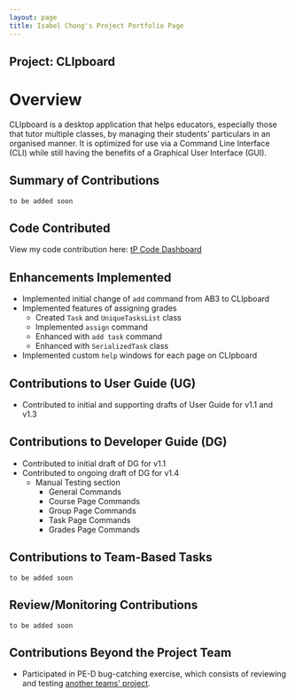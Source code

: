```yaml
---
layout: page
title: Isabel Chong's Project Portfolio Page
---
```

## Project: CLIpboard

# Overview
CLIpboard is a desktop application that helps educators, especially those that tutor multiple classes, by managing their students’ particulars in an organised manner.
It is optimized for use via a Command Line Interface (CLI) while still having the benefits of a Graphical User Interface (GUI).

## Summary of Contributions
`to be added soon`

## Code Contributed
View my code contribution here: [tP Code Dashboard](https://nus-cs2103-ay2223s2.github.io/tp-dashboard/?search=isabelchong&breakdown=true&sort=groupTitle&sortWithin=title&since=2023-02-17&timeframe=commit&mergegroup=&groupSelect=groupByRepos&checkedFileTypes=docs~functional-code~test-code~other)

## Enhancements Implemented
* Implemented initial change of `add` command from AB3 to CLIpboard
* Implemented features of assigning grades
    * Created `Task` and `UniqueTasksList` class
    * Implemented `assign` command
    * Enhanced with `add task` command
    * Enhanced with `SerializedTask` class
* Implemented custom `help` windows for each page on CLIpboard

## Contributions to User Guide (UG)
* Contributed to initial and supporting drafts of User Guide for v1.1 and v1.3

## Contributions to Developer Guide (DG)
* Contributed to initial draft of DG for v1.1
* Contributed to ongoing draft of DG for v1.4
  * Manual Testing section
      * General Commands
      * Course Page Commands
      * Group Page Commands
      * Task Page Commands
      * Grades Page Commands

## Contributions to Team-Based Tasks
`to be added soon`

## Review/Monitoring Contributions
`to be added soon`

## Contributions Beyond the Project Team
* Participated in PE-D bug-catching exercise, which consists of reviewing and testing [another teams' project](https://github.com/AY2223S2-CS2103-F11-1/tp/issues?q=Tester+B+).
